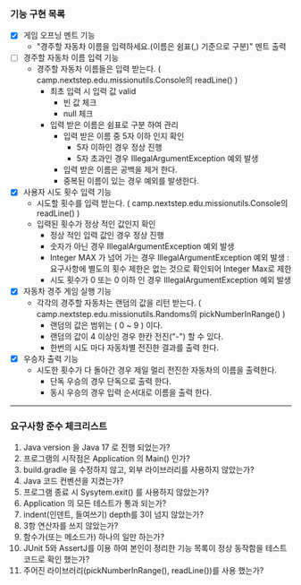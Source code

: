 ### 기능 구현 목록

-[x] 게임 오프닝 멘트 기능
    - "경주할 자동차 이름을 입력하세요.(이름은 쉼표(,) 기준으로 구분)" 멘트 출력
-[ ] 경주할 자동차 이름 입력 기능
    - 경주할 자동차 이름들은 입력 받는다. ( camp.nextstep.edu.missionutils.Console의 readLine() )
        - 최초 입력 시 입력 값 valid
            - 빈 값 체크
            - null 체크
        - 입력 받은 이름은 쉼표로 구분 하여 관리
            - 입력 받은 이름 중 5자 이하 인지 확인
                - 5자 이하인 경우 정상 진행
                - 5자 초과인 경우 IllegalArgumentException 예외 발생
            - 입력 받은 이름은 공백을 제거 한다.
            - 중복된 이름이 있는 경우 예외를 발생한다.
-[x] 사용자 시도 횟수 입력 기능
    - 시도할 횟수를 입력 받는다. ( camp.nextstep.edu.missionutils.Console의 readLine() )
    - 입력된 횟수가 정상 적인 값인지 확인
        - 정상 적인 입력 값인 경우 정상 진행
        - 숫자가 아닌 경우 IllegalArgumentException 예외 발생
        - Integer MAX 가 넘어 가는 경우 IllegalArgumentException 예외 발생 : 요구사항에 별도의 횟수 제한은 없는 것으로 확인되어 Integer Max로 제한
        - 시도 횟수가 0 또는 0 이하 인 경우 IllegalArgumentException 예외 발생
-[x] 자동차 경주 게임 실행 기능
    - 각각의 경주할 자동차는 랜덤의 값을 리턴 받는다. ( camp.nextstep.edu.missionutils.Randoms의 pickNumberInRange() )
        - 랜덤의 값은 범위는 ( 0 ~ 9 ) 이다.
        - 랜덤의 값이 4 이상인 경우 한칸 전진("-") 할 수 있다.
        - 한번의 시도 마다 자동차별 전진한 결과를 출력 한다.
-[x] 우승자 출력 기능
    - 시도한 횟수가 다 돌아간 경우 제일 멀리 전진한 자동차의 이름을 출력한다.
        - 단독 우승의 경우 단독으로 출력 한다.
        - 동시 우승의 경우 입력 순서대로 이름을 출력 한다.

---

### 요구사항 준수 체크리스트

1. Java version 을 Java 17 로 진행 되었는가?
2. 프로그램의 시작점은 Application 의 Main() 인가?
3. build.gradle 을 수정하지 않고, 외부 라이브러리를 사용하지 않았는가?
4. Java 코드 컨벤션을 지켰는가?
5. 프로그램 종료 시 Sysytem.exit() 를 사용하지 않았는가?
6. Application 의 모든 테스트가 통과 되는가?
7. indent(인덴트, 들여쓰기) depth를 3이 넘지 않았는가?
8. 3항 연산자를 쓰지 않았는가?
9. 함수가(또는 메소드가) 하나의 일만 하는가?
10. JUnit 5와 AssertJ를 이용 하여 본인이 정리한 기능 목록이 정상 동작함을 테스트 코드로 확인 했는가?
11. 주어진 라이브러리(pickNumberInRange(), readLine())를 사용 했는가?
